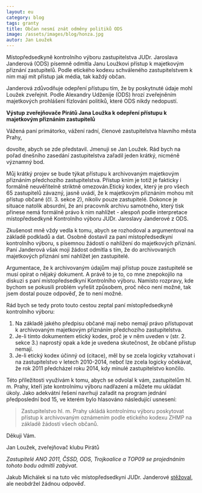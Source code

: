 ```yaml
---
layout: eu
category: blog
tags: granty
title: Občan nesmí znát odměny politiků ODS
image: /assets/images/blog/honza.jpg
autor: Jan Loužek
---
```


Místopředsedkyně kontrolního výboru zastupitelstva JUDr. Jaroslava Janderová (ODS)
písemně odmítla Janu Loužkovi přístup k majetkovým přiznání zastupitelů. Podle etického 
kodexu schváleného zastupitelstvem k nim mají mít přístup jak média, tak každý občan.

Janderová zdůvodňuje odepření přístupu tím, že by poskytnuté údaje mohl Loužek zveřejnit.
Podle Alexandry Udženije (ODS) hrozí zveřejněním majetkových prohlášení fízlování
politiků, které ODS nikdy nedopustí.

**Výstup zveřejňovače Pirátů Jana Loužka k odepření přístupu k majetkovým přiznáním zastupitelů**

Vážená paní primátorko, vážení radní, členové zastupitelstva hlavního města Prahy,

dovolte, abych se zde představil. Jmenuji se Jan Loužek. Rád bych na pořad dnešního zasedání zastupitelstva zařadil jeden krátký, nicméně významný bod. 

Můj krátký projev se bude týkat přístupu k archivovaným majetkovým přiznáním předchozího zastupitelstva. Přístup knim je totiž je fakticky i formálně neuvěřitelně striktně omezován.Etický kodex, který je pro všech 65 zastupitelů závazný, jasně uvádí, že k majetkovým přiznáním mohou mít přístup občané (čl. 3. sekce 2), nikoliv pouze zastupitelé. Dokonce je situace natolik absurdní, že ani pracovník archivu samotného, který tisk přinese nemá formálně právo k nim nahlížet - alespoň podle interpretace místopředsedkyně Kontrolního výboru JUDr. Jaroslavy Janderové z ODS.

Zkušenost mně vždy vedla k tomu, abych se rozhodoval a argumentoval na základě podkladů a dat. Osobně dostavil za paní místopředsedkyní kontrolního výboru, s písemnou žádostí o nahlížení do majetkových přiznání. Paní Janderová však moji žádost odmítla s tím, že do archivovaných majetkových přiznání smí nahlížet jen zastupitelé. 

Argumentace, že k archivovaným údajům mají přístup pouze zastupitelé se musí opírat o nějaký dokument. A právě to je to, co mne znepokojilo na diskuzi s paní místopředsedkyní Kontrolního výboru. Namísto rozpravy, kde bychom se pokusili problém vyřešit způsobem, proč něco není možné, tak jsem dostal pouze odpověď, že to není možné. 

Rád bych se tedy proto touto cestou zeptal paní místopředsedkyně kontrolního výboru:

1. Na základě jakého předpisu občané mají nebo nemají právo přístupovat k archivovaným majetkovým přiznáním předchozího zastupitelstva. 
2. Je-li tímto dokumentem etický kodex, proč je v něm uveden v (str. 2. sekce 3.) naprostý opak a kde je uvedena skutečnost, že občané přístup nemají.
3. Je-li etický kodex účinný od (citace), měl by se zcela logicky vztahovat i na zastupitelstvo v letech 2010-2014, neboť lze zcela logicky očekávat, že rok 2011 předcházel roku 2014, kdy minulé zastupitelstvo končilo.

Této příležitosti využívám k tomu, abych se odvolal k vám, zastupitelům hl. m. Prahy, kteří jste kontrolnímu výboru nadřazení a můžete mu ukládat úkoly.  Jako adekvátní řešení navrhuji zařadit na program jednání předposlední bod 15, ve kterém bylo hlasováno následující usnesení:

> Zastupitelstvo hl. m. Prahy ukládá kontrolnímu výboru poskytovat přístup k archivovaným oznámením podle etického kodexu ZHMP na základě žádostí všech občanů.

Děkuji Vám.

Jan Loužek, zveřejňovač klubu Pirátů

*Zastupitelé ANO 2011, ČSSD, ODS, Trojkoalice a TOP09 se projednáním tohoto bodu
odmítli zabývat.*

Jakub Michálek si na tuto věc místopředsedkyni JUDr. Janderové [stěžoval](https://github.com/pirati-cz/KlubPraha/raw/master/spisy/2015/15-dopis-reditelce/text/main.pdf), ale neobdržel žádnou odpověď.
